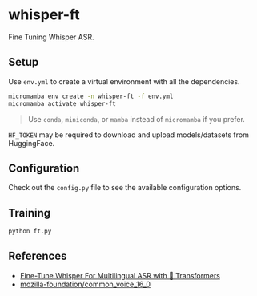 # whisper-ft

Fine Tuning Whisper ASR.

## Setup

Use `env.yml` to create a virtual environment with all the dependencies.

```bash
micromamba env create -n whisper-ft -f env.yml
micromamba activate whisper-ft
```

> Use `conda`, `miniconda`, or `mamba` instead of `micromamba` if you prefer.

`HF_TOKEN` may be required to download and upload models/datasets from HuggingFace.

## Configuration

Check out the `config.py` file to see the available configuration options.

## Training

```bash
python ft.py
```

## References

- [Fine-Tune Whisper For Multilingual ASR with 🤗 Transformers](https://huggingface.co/blog/fine-tune-whisper)
- [mozilla-foundation/common_voice_16_0](https://huggingface.co/datasets/mozilla-foundation/common_voice_16_0)
